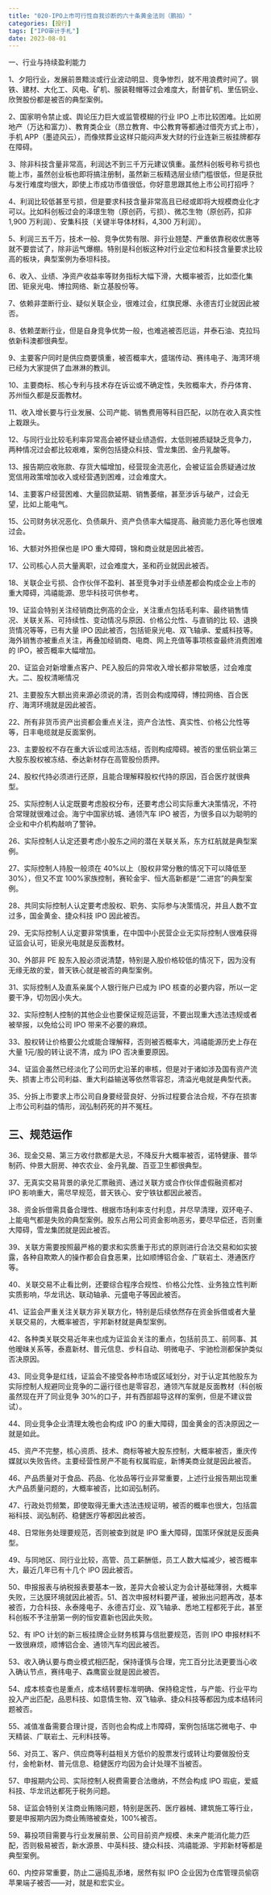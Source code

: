 ```yaml
---
title: "020-IPO上市可行性自我诊断的六十条黄金法则（鹏拍）"
categories: [投行]
tags: ["IPO审计手札"]
date: 2023-08-01
---
```

一、行业与持续盈利能力

1、夕阳行业，发展前景黯淡或行业波动明显、竞争惨烈，就不用浪费时间了。钢铁、建材、大化工、风电、矿机、服装鞋帽等过会难度大，耐普矿机、里伍铜业、欣贺股份都是被否的典型案例。

2、国家明令禁止或、舆论压力巨大或监管模糊的行业 IPO 上市比较困难。比如房地产（万达和富力）、教育类企业（昂立教育、中公教育等都通过借壳方式上市），手机 APP（墨迹风云），而像殡葬业这样只能闷声发大财的行业连新三板挂牌都存在障碍。

3、除非科技含量非常高，利润达不到三千万元建议慎重。虽然科创板号称亏损也能上市，虽然创业板也即将搞注册制，虽然新三板精选层业绩门槛很低，但是获批与发行难度均很大，即使上市成功市值很低，你好意思跟其他上市公司打招呼？

4、利润比较低甚至亏损，但是要求科技含量非常高且已经或即将大规模商业化才可以。比如科创板过会的泽璟生物（原创药，亏损）、微芯生物（原创药，扣非 1,900 万利润）、安集科技（关键半导体材料，4,300 万利润）。

5、利润三五千万，技术一般、竞争优势有限、非行业翘楚、严重依靠税收优惠等就不要尝试了，除非运气爆棚。特别是科创板这种对行业定位和科技含量要求比较高的板块，典型案例为泰坦科技。

6、收入、业绩、净资产收益率等财务指标大幅下滑，大概率被否，比如壶化集团、钜泉光电、博拉网络、新立基股份等。

7、依赖非垄断行业、疑似关联企业，很难过会，红旗民爆、永德吉灯业就因此被否。

8、依赖垄断行业，但是自身竞争优势一般，也难逃被否厄运，井泰石油、克拉玛依新科澳都很典型。

9、主要客户同时是供应商要慎重，被否概率大，盛瑞传动、赛纬电子、海湾环境已经为大家提供了血淋淋的教训。

10、主要商标、核心专利与技术存在诉讼或不确定性，失败概率大，乔丹体育、苏州恒久都是反面教材。

11、收入增长要与行业发展、公司产能、销售费用等科目匹配，以防在收入真实性上栽跟头。

12、与同行业比较毛利率异常高会被怀疑业绩造假，太低则被质疑缺乏竞争力，两种情况过会都比较艰难，案例包括捷众科技、雪龙集团、金丹乳酸等。

13、报告期应收账款、存货大幅增加，经营现金流恶化，会被证监会质疑通过放宽信用政策增加收入或经营遇到困难，过会难度大。

14、主要客户经营困难、大量回款延期、销售萎缩，甚至涉诉与破产，过会无望，比如上能电气。

15、公司财务状况恶化、负债飙升、资产负债率大幅提高、融资能力恶化等也很难过会。

16、大额对外担保也是 IPO 重大障碍，锦和商业就是因此被否。

17、公司核心人员大量离职，过会难度大，圣和药业就因此被否。

18、关联企业亏损、合作伙伴不盈利、甚至竞争对手业绩差都会构成企业上市的重大障碍，鸿禧能源、思华科技可供参考。

19、证监会特别关注经销商比例高的企业，关注重点包括毛利率、最终销售情况、关联关系、可持续性、变动情况与原因、价格公允性、与直销的比 较、退换货情况等等，已有大量 IPO 因此被否，包括钜泉光电、双飞轴承、爱威科技等。海外销售亦被重点关注，再叠加经销商、电商、网上充值等事项核查最终消费困难的 IPO，被否概率大幅增加。

20、证监会对新增重点客户、PE入股后的异常收入增长都非常敏感，过会难度大。二、股权清晰情况

21、主要股东大额出资来源必须说的清，否则会构成障碍，博拉网络、百合医疗、海湾环境就是因此被否。

22、所有非货币资产出资都会重点关注，资产合法性、真实性、价格公允性等等，日丰电缆就是反面案例。

23、主要股权不存在重大诉讼或司法冻结，否则构成障碍。被否的里伍铜业第三大股东股权被冻结、泰达新材存在高管股份质押。

24、股权代持必须进行还原，且能合理解释股权代持的原因，百合医疗就很典型。

25、实际控制人认定既要考虑股权分布，还要考虑公司实际重大决策情况，不符合常理就很难过会。海宁中国家纺城、通领汽车 IPO 被否，为很多自以为聪明的企业和中介机构敲响了警钟。

26、实际控制人认定还要考虑小股东之间的潜在关联关系，东方红航就是典型案例。

27、实际控制人持股一般须在 40%以上（股权非常分散的情况下可以降低至 30%），但又不宜 100%家族控制，赛轮金宇、恒大高新都是“二进宫”的典型案例。

28、共同实际控制人认定要考虑股权、职务、实际参与决策情况，并且人数不宜过多，国金黄金、捷众科技 IPO 因此被否。

29、无实际控制人认定要非常慎重，在中国中小民营企业无实际控制人很难获得证监会认可，钜泉光电就是反面教材。

30、外部非 PE 股东入股必须说清楚，特别是入股价格较低的情况下，因为没有无缘无故的爱，普天铁心就是被否的典型案例。

31、实际控制人及直系亲属个人银行账户已成为 IPO 核查的必要内容，所以一定要干净，切勿因小失大。

32、实际控制人控制的其他企业也要保证规范运营，不要出现重大违法违规或者被举报，以免给公司 IPO 带来不必要的麻烦。

33、股权转让价格要公允或能合理解释，否则被否概率大，鸿禧能源历史上存在大量 1元/股的转让说不清，成为 IPO 否决重要原因。

34、证监会虽然已经淡化了公司历史沿革的审核，但是对于诸如涉及国有资产流失、损害上市公司利益、重大利益输送等依然零容忍，清溢光电就是典型代表。

35、分拆上市要求上市公司自身要经营良好、分拆过程要合法合规，不存在损害上市公司利益的情形，润弘制药死的并不冤枉。

## 三、规范运作

36、现金交易、第三方收付款都是大忌，不降反升大概率被否，诺特健康、普华制药、仲景大厨房、神农农业、金丹乳酸、百亚卫生都很典型。

37、无真实交易背景的承兑汇票融资、通过关联方或合作伙伴虚假融资都对IPO 影响重大，需尽早规范，普天铁心、安宁铁钛都因此被否。

38、资金拆借需具备合理性、根据市场利率支付利息，并尽早清理，双环电子、上能电气都是失败的典型案例。股东占用公司资金影响恶劣，要尽早偿还，否则重大障碍，雪龙集团就是因此被否。

39、关联方需要按照最严格的要求和实质重于形式的原则进行合法交易和如实披露，各种自欺欺人的操作都会自食恶果，比如顺博铝合金、广联岩土、港通医疗等。

40、关联交易不止看比例，还要综合程序合规性、价格公允性、业务独立性判断实质影响，华龙讯达、联动轴承、元盛电子等因此被否。

41、证监会严重关注关联方非关联方化，特别是后续依然存在资金拆借或者大量关联交易的，大概率被否，宇邦新材就是典型案例。

42、各种类关联交易近年来也成为证监会关注的重点，包括前员工、前同事、其他暧昧关系等，泰嘉新材、普元信息、步科自动、明微电子、宇驰检测都保护类似否决原因。

43、同业竞争是红线，证监会不接受各种市场或区域划分，对于认定其他股东为实际控制人规避同业竞争的二逼行径也是零容忍，通领汽车就是反面教材（科创板虽然现在开了同业竞争 30%的口子，并有西部超导这样的案例，但是不建议尝试）。

44、同业竞争企业清理太晚也会构成 IPO 的重大障碍，国金黄金的否决原因之一就是如此。

45、资产不完整，核心资质、技术、商标等被大股东控制，大概率被否，重庆传媒就以失败告终。主要经营性房产不能有权属瑕疵，新博美商业就是因此被否。

46、产品质量对于食品、药品、化妆品等行业非常重要，上述行业报告期出现重大产品质量问题的，大概率被否，比如润弘制药。

47、行政处罚频繁，即使取得无重大违法违规证明，被否的概率也很大，包括震裕科技、润弘制药、稳健医疗等都因此被否。

48、日常账务处理要规范，否则被查到就是 IPO 重大障碍，国策环保就是反面典型。

49、与同地区、同行业比较，高管、员工薪酬低，员工人数大幅减少，被否概率大，最近几年已有十几个 IPO 因此被否。

50、申报报表与纳税报表要基本一致，差异大会被认定为会计基础薄弱，大概率失败，三达膜环境就因此被否。51、首次申报材料要严谨，被揪出问题再改，基本被否，力合科技、永泰隆电子、永德吉灯业、双飞轴承、悉地工程都死于此，甚至科创板不予注册第一例的恒安嘉新也因此失败。

52、有 IPO 计划的新三板挂牌企业财务核算与信批要规范，否则 IPO 申报材料不一致很麻烦，顺博铝合金、通领汽车均因此被否。

53、收入确认要与商业模式相匹配，保持谨慎与合理，完工百分比法更要当心收入确认节点，赛纬电子、森鹰窗业就是因此被否。

54、成本核查也是重点，成本结转要标准明确、保持稳定性，与产能、行业平均投入产出匹配，品恩科技、如意情生物、双飞轴承、捷众科技等都因为成本结转问题被否。

55、减值准备需要合理计提，否则也会构成上市障碍，案例包括瑞芯微电子、中天精装、广联岩土、元利科技等。

56、对员工、客户、供应商等利益相关方低价的股票发行或转让均要做股份支付，金枪新材、普元信息、稳健医疗均因为会计处理不当被否。

57、申报期内公司、实际控制人税费需要合法缴纳，不然会构成 IPO 瑕疵，爱威科技、华龙讯达都死于税务问题。

58、证监会特别关注商业贿赂问题，特别是医药、医疗器械、建筑施工等行业，要是申报期内因为商业贿赂被查处，100%被否。

59、募投项目需要与行业发展前景、公司目前资产规模、未来产能消化能力匹配，否则极易被否，新水源景、中英科技、捷众科技、鸿禧能源、宇邦新材等都是典型案例。

60、内控非常重要，防止二逼捣乱添堵，居然有拟 IPO 企业因为仓库管理员偷窃苹果端子被否——对，就是和宏实业。